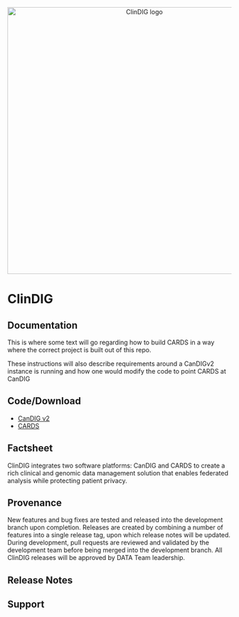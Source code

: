 <p align="center">
  <img src="https://github.com/data-team-uhn/cards/blob/clindig_demo/clindig-resources/clinical-data/src/main/media/SLING-INF/content/libs/cards/resources/logo.png" width="600px" alt="ClinDIG logo"/>
</p>

# ClinDIG
## Documentation
This is where some text will go regarding how to build CARDS in a way where the correct project is built out of this repo.

These instructions will also describe requirements around a CanDIGv2 instance is running and how one would modify the code to point CARDS at CanDIG


## Code/Download
- [CanDIG v2](https://github.com/CanDIG/CanDIGv2)
- [CARDS](https://github.com/data-team-uhn/cards/)

## Factsheet
ClinDIG integrates two software platforms: CanDIG and CARDS to create a rich clinical and genomic data management solution that enables federated analysis while protecting patient privacy.

## Provenance
New features and bug fixes are tested and released into the development branch upon completion. Releases are created by combining a number of features into a single release tag, upon which release notes will be updated. During development, pull requests are reviewed and validated by the development team before being merged into the development branch. All ClinDIG releases will be approved by DATA Team leadership.

## Release Notes

## Support
